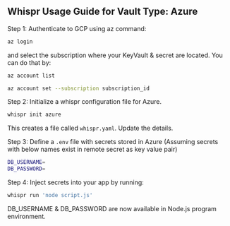 ## Whispr Usage Guide for Vault Type: Azure

Step 1: Authenticate to GCP using az command:

```bash
az login
```

and select the subscription where your KeyVault & secret are located. You can do that by:
```bash
az account list

az account set --subscription subscription_id
```

Step 2: Initialize a whispr configuration file for Azure.

```bash
whispr init azure
```
This creates a file called `whispr.yaml`. Update the details.

Step 3: Define a `.env` file with secrets stored in Azure (Assuming secrets with below names exist in remote secret as key value pair)
```bash
DB_USERNAME=
DB_PASSWORD=
```

Step 4: Inject secrets into your app by running:
```bash
whispr run 'node script.js'
```

DB_USERNAME & DB_PASSWORD are now available in Node.js program environment.
